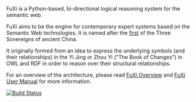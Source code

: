FuXi is a Python-based, bi-directional logical reasoning system for the semantic web.

FuXi aims to be the engine for contemporary expert systems based on the Semantic Web technologies.
It is named after the [first](http://en.wikipedia.org/wiki/Fu_Hsi) of the Three Sovereigns of ancient China.

It originally formed from an idea to express the underlying symbols (and their relationships) in the Yi Jing or Zhou Yi ("The Book of Changes") in OWL and RDF in order to reason over their structural relationships.

For an overview of the architecture, please read [FuXi Overview](https://github.com/RDFLib/FuXi/blob/master/docs/Overview.rst) and [FuXi User Manual](https://github.com/RDFLib/FuXi/blob/master/docs/FuXiUserManual.rst) for more information.

[![Build Status](https://travis-ci.org/RDFLib/FuXi.svg?branch=master)](https://travis-ci.org/RDFLib/FuXi)
